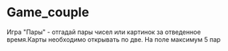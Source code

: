 # Game_couple
Игра "Пары" - отгадай пары чисел или картинок за отведенное время.Карты необходимо открывать по две. На поле максимум 5 пар
